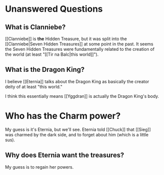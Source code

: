 # Unanswered Questions
## What is Clanniebe?
[[Clanniebe]] is **the** Hidden Treasure, but it was split into the [[Clanniebe|Seven Hidden Treasures]] at some point in the past. It seems the Seven Hidden Treasures were fundamentally related to the creation of the world (at least "[[Tir na Balc|this world]]").
## What is the Dragon King?
I believe [[Eternia]] talks about the Dragon King as basically the creator deity of at least "this world."

I think this essentially means [[Yggdran]] is actually the Dragon King's body.
# Who has the Charm power?
My guess is it's Eternia, but we'll see. Eternia told [[Chuck]] that [[Sieg]] was charmed by the dark side, and to forget about him (which is a little sus).
## Why does Eternia want the treasures?
My guess is to regain her powers.